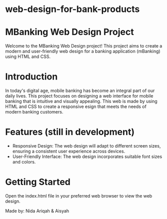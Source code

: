 # web-design-for-bank-products
# MBanking Web Design Project
Welcome to the MBanking Web Design project! This project aims to create a modern and user-friendly web design for a banking application (mBanking) using HTML and CSS.

# Introduction
In today's digital age, mobile banking has become an integral part of our daily lives. This project focuses on designing a web interface for mobile banking that is intuitive and visually appealing. This web is made by using HTML and CSS to create a responsive esign that meets the needs of modern banking customers.

# Features (still in development)
- Responsive Design: The web design will adapt to different screen sizes, ensuring a consistent user experience across devices.
- User-Friendly Interface: The web design incorporates suitable font sizes and colors.

# Getting Started 
Open the index.html file in your preferred web browser to view the web design.



Made by:
Nida Ariqah & Aisyah